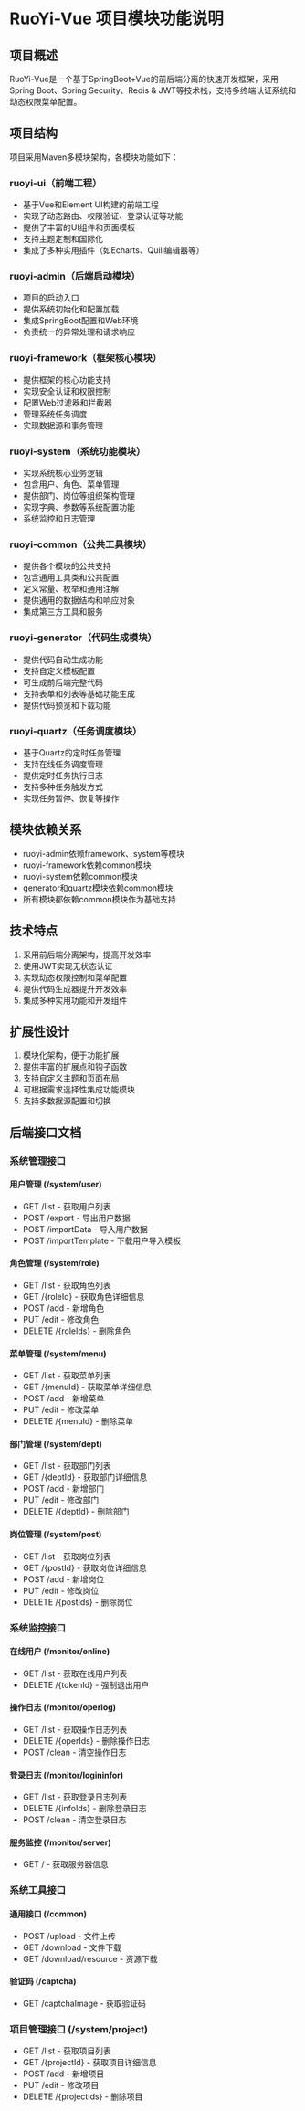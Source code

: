# RuoYi-Vue 项目模块功能说明

## 项目概述

RuoYi-Vue是一个基于SpringBoot+Vue的前后端分离的快速开发框架，采用Spring Boot、Spring Security、Redis & JWT等技术栈，支持多终端认证系统和动态权限菜单配置。

## 项目结构

项目采用Maven多模块架构，各模块功能如下：

### ruoyi-ui（前端工程）
- 基于Vue和Element UI构建的前端工程
- 实现了动态路由、权限验证、登录认证等功能
- 提供了丰富的UI组件和页面模板
- 支持主题定制和国际化
- 集成了多种实用插件（如Echarts、Quill编辑器等）

### ruoyi-admin（后端启动模块）
- 项目的启动入口
- 提供系统初始化和配置加载
- 集成SpringBoot配置和Web环境
- 负责统一的异常处理和请求响应

### ruoyi-framework（框架核心模块）
- 提供框架的核心功能支持
- 实现安全认证和权限控制
- 配置Web过滤器和拦截器
- 管理系统任务调度
- 实现数据源和事务管理

### ruoyi-system（系统功能模块）
- 实现系统核心业务逻辑
- 包含用户、角色、菜单管理
- 提供部门、岗位等组织架构管理
- 实现字典、参数等系统配置功能
- 系统监控和日志管理

### ruoyi-common（公共工具模块）
- 提供各个模块的公共支持
- 包含通用工具类和公共配置
- 定义常量、枚举和通用注解
- 提供通用的数据结构和响应对象
- 集成第三方工具和服务

### ruoyi-generator（代码生成模块）
- 提供代码自动生成功能
- 支持自定义模板配置
- 可生成前后端完整代码
- 支持表单和列表等基础功能生成
- 提供代码预览和下载功能

### ruoyi-quartz（任务调度模块）
- 基于Quartz的定时任务管理
- 支持在线任务调度管理
- 提供定时任务执行日志
- 支持多种任务触发方式
- 实现任务暂停、恢复等操作

## 模块依赖关系

- ruoyi-admin依赖framework、system等模块
- ruoyi-framework依赖common模块
- ruoyi-system依赖common模块
- generator和quartz模块依赖common模块
- 所有模块都依赖common模块作为基础支持

## 技术特点

1. 采用前后端分离架构，提高开发效率
2. 使用JWT实现无状态认证
3. 实现动态权限控制和菜单配置
4. 提供代码生成器提升开发效率
5. 集成多种实用功能和开发组件

## 扩展性设计

1. 模块化架构，便于功能扩展
2. 提供丰富的扩展点和钩子函数
3. 支持自定义主题和页面布局
4. 可根据需求选择性集成功能模块
5. 支持多数据源配置和切换

## 后端接口文档

### 系统管理接口

#### 用户管理 (/system/user)
- GET /list - 获取用户列表
- POST /export - 导出用户数据
- POST /importData - 导入用户数据
- POST /importTemplate - 下载用户导入模板

#### 角色管理 (/system/role)
- GET /list - 获取角色列表
- GET /{roleId} - 获取角色详细信息
- POST /add - 新增角色
- PUT /edit - 修改角色
- DELETE /{roleIds} - 删除角色

#### 菜单管理 (/system/menu)
- GET /list - 获取菜单列表
- GET /{menuId} - 获取菜单详细信息
- POST /add - 新增菜单
- PUT /edit - 修改菜单
- DELETE /{menuId} - 删除菜单

#### 部门管理 (/system/dept)
- GET /list - 获取部门列表
- GET /{deptId} - 获取部门详细信息
- POST /add - 新增部门
- PUT /edit - 修改部门
- DELETE /{deptId} - 删除部门

#### 岗位管理 (/system/post)
- GET /list - 获取岗位列表
- GET /{postId} - 获取岗位详细信息
- POST /add - 新增岗位
- PUT /edit - 修改岗位
- DELETE /{postIds} - 删除岗位

### 系统监控接口

#### 在线用户 (/monitor/online)
- GET /list - 获取在线用户列表
- DELETE /{tokenId} - 强制退出用户

#### 操作日志 (/monitor/operlog)
- GET /list - 获取操作日志列表
- DELETE /{operIds} - 删除操作日志
- POST /clean - 清空操作日志

#### 登录日志 (/monitor/logininfor)
- GET /list - 获取登录日志列表
- DELETE /{infoIds} - 删除登录日志
- POST /clean - 清空登录日志

#### 服务监控 (/monitor/server)
- GET / - 获取服务器信息

### 系统工具接口

#### 通用接口 (/common)
- POST /upload - 文件上传
- GET /download - 文件下载
- GET /download/resource - 资源下载

#### 验证码 (/captcha)
- GET /captchaImage - 获取验证码

### 项目管理接口 (/system/project)
- GET /list - 获取项目列表
- GET /{projectId} - 获取项目详细信息
- POST /add - 新增项目
- PUT /edit - 修改项目
- DELETE /{projectIds} - 删除项目